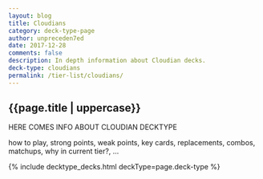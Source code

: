 ```yaml
---
layout: blog
title: Cloudians
category: deck-type-page
author: unpreceden7ed
date: 2017-12-28
comments: false
description: In depth information about Cloudian decks.
deck-type: cloudians
permalink: /tier-list/cloudians/
---
```


<div class="section">
    <h2>{{page.title | uppercase}}</h2>
    <p>HERE COMES INFO ABOUT CLOUDIAN DECKTYPE</p>
    <p>how to play, strong points, weak points, key cards, replacements, combos, matchups, why in current tier?, ...</p>
</div>

{% include decktype_decks.html deckType=page.deck-type %}